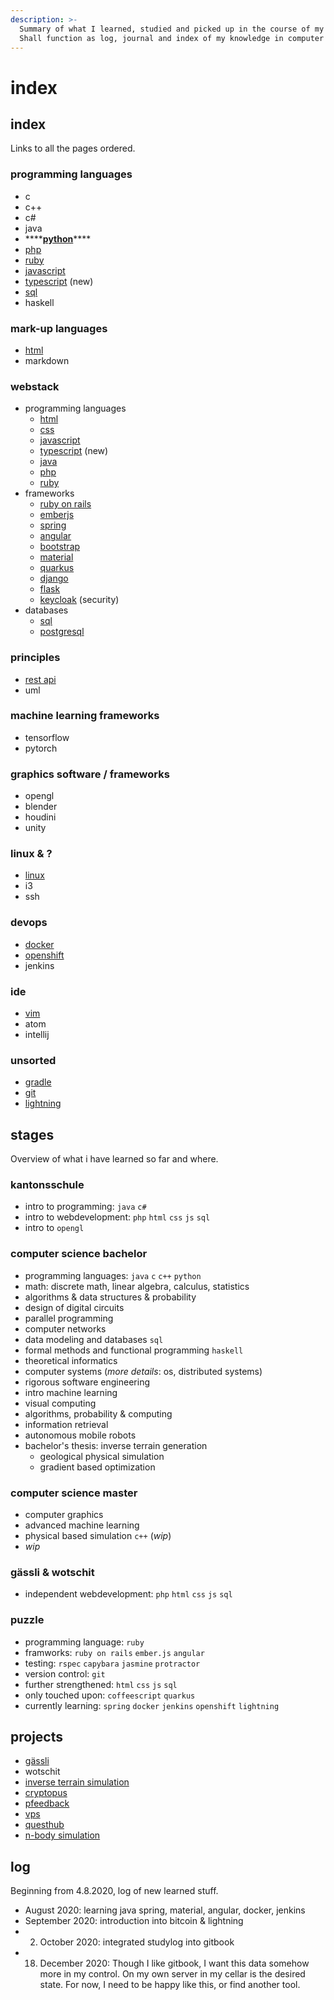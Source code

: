 ```yaml
---
description: >-
  Summary of what I learned, studied and picked up in the course of my life.
  Shall function as log, journal and index of my knowledge in computer science.
---
```


# index

## index

Links to all the pages ordered.

### programming languages

* c
* c++
* c\#
* java
* \*\*\*\*[**python**](content/technologies/interpreted-languages/python.md)\*\*\*\*
* [php](content/technologies/interpreted-languages/php.md)
* [ruby](content/technologies/interpreted-languages/ruby.md)
* [javascript](content/technologies/interpreted-languages/javascript.md)
* [typescript](content/technologies/interpreted-languages/typescript.md) \(new\)
* [sql](content/technologies/databases/sql.md)
* haskell

### mark-up languages

* [html](https://github.com/lucashabersaat/studylog/tree/fa64675b3c1fc8e3cf84f60154380b64723eca0e/technologies/html.md)
* markdown

### webstack

* programming languages
  * [html](https://github.com/lucashabersaat/studylog/tree/fa64675b3c1fc8e3cf84f60154380b64723eca0e/technologies/html.md)
  * [css](content/technologies/css.md)
  * [javascript](content/technologies/interpreted-languages/javascript.md)
  * [typescript](content/technologies/interpreted-languages/typescript.md) \(new\)
  * [java](https://github.com/lucashabersaat/studylog/tree/fa64675b3c1fc8e3cf84f60154380b64723eca0e/technologies/java.md)
  * [php](content/technologies/interpreted-languages/php.md)
  * [ruby](content/technologies/interpreted-languages/ruby.md)
* frameworks
  * [ruby on rails](content/technologies/web-frameworks/ruby_on_rails.md)
  * [emberjs](content/technologies/web-frameworks/emberjs.md)
  * [spring](content/technologies/web-frameworks/spring.md)
  * [angular](content/technologies/web-frameworks/angular.md)
  * [bootstrap](content/technologies/bootstrap.md)
  * [material](https://github.com/lucashabersaat/studylog/tree/fa64675b3c1fc8e3cf84f60154380b64723eca0e/material.md)
  * [quarkus](https://github.com/lucashabersaat/studylog/tree/fa64675b3c1fc8e3cf84f60154380b64723eca0e/technilogies/quarkus.md)
  * [django](content/technologies/web-frameworks/django.md)
  * [flask](content/technologies/web-frameworks/flask.md)
  * [keycloak](content/technologies/web-frameworks/keycloak.md) \(security\)
* databases
  * [sql](content/technologies/databases/sql.md)
  * [postgresql](content/technologies/databases/postgresql.md)

### principles

* [rest api](content/technologies/web-frameworks/rest_api.md)
* uml

### machine learning frameworks

* tensorflow
* pytorch

### graphics software / frameworks

* opengl
* blender
* houdini
* unity

### linux & ?

* [linux](content/technologies/linux.md)
* i3
* ssh

### devops

* [docker](https://github.com/lucashabersaat/studylog/tree/fa64675b3c1fc8e3cf84f60154380b64723eca0e/docker.md)
* [openshift](https://github.com/lucashabersaat/studylog/tree/fa64675b3c1fc8e3cf84f60154380b64723eca0e/openshift.md)
* jenkins

### ide

* [vim](content/technologies/vim.md)
* atom
* intellij

### unsorted

* [gradle](content/technologies/gradle.md)
* [git](content/technologies/devops/git-1.md)
* [lightning](content/technologies/lightning.md)

## stages

Overview of what i have learned so far and where.

### kantonsschule

* intro to programming: `java` `c#`
* intro to webdevelopment: `php` `html` `css` `js` `sql`
* intro to `opengl`

### computer science bachelor

* programming languages: `java` `c` `c++` `python`
* math: discrete math, linear algebra, calculus, statistics
* algorithms & data structures & probability
* design of digital circuits
* parallel programming
* computer networks
* data modeling and databases `sql`
* formal methods and functional programming `haskell`
* theoretical informatics
* computer systems \(_more details_: os, distributed systems\)
* rigorous software engineering
* intro machine learning
* visual computing
* algorithms, probability & computing
* information retrieval
* autonomous mobile robots
* bachelor's thesis: inverse terrain generation
  * geological physical simulation
  * gradient based optimization

### computer science master

* computer graphics
* advanced machine learning
* physical based simulation `c++` \(_wip_\)
* _wip_

### gässli & wotschit

* independent webdevelopment: `php` `html` `css` `js` `sql`

### puzzle

* programming language: `ruby`
* framworks: `ruby on rails` `ember.js` `angular`
* testing: `rspec` `capybara` `jasmine` `protractor`
* version control: `git`
* further strengthened: `html` `css` `js` `sql`
* only touched upon: `coffeescript` `quarkus`
* currently learning: `spring` `docker` `jenkins` `openshift` `lightning`

## projects

* [gässli](content/projects/gaessli.md)
* wotschit
* [inverse terrain simulation](content/projects/inverse-terrain-simulation/)
* [cryptopus](content/projects/finished-projects/cryptopus.md)
* [pfeedback](content/projects/finished-projects/pfeedback.md) 
* [vps](content/projects/server_base.md)
* [questhub](content/projects/paused-projects/questhub.md)
* [n-body simulation](content/projects/finished-projects/solar-system-simulation.md)

## log

Beginning from 4.8.2020, log of new learned stuff.

* August 2020: learning java spring, material, angular, docker, jenkins
* September 2020: introduction into bitcoin & lightning
* 2. October 2020: integrated studylog into gitbook
* 18. December 2020: Though I like gitbook, I want this data somehow more in my control. On my own server in my cellar is the desired state. For now, I need to be happy like this, or find another tool.

